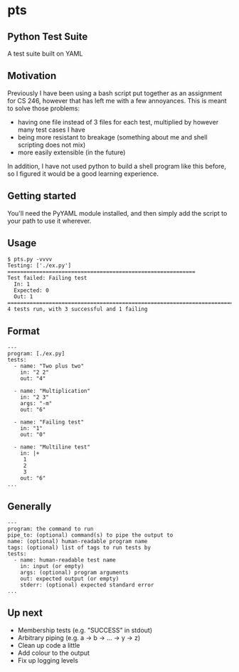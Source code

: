 # pts
## Python Test Suite
A test suite built on YAML

## Motivation
Previously I have been using a bash script put together as an assignment for
CS 246, however that has left me with a few annoyances. This is meant to
solve those problems:

- having one file instead of 3 files for each test, multiplied by however
  many test cases I have
- being more resistant to breakage (something about me and shell scripting
  does not mix)
- more easily extensible (in the future)

In addition, I have not used python to build a shell program like this
before, so I figured it would be a good learning experience.

## Getting started
You'll need the PyYAML module installed, and then simply add the script to
your path to use it wherever.

## Usage
    $ pts.py -vvvv
    Testing: ['./ex.py'] ===========================================================
    Test failed: Failing test
      In: 1
      Expected: 0
      Out: 1
    ================================================================================
    4 tests run, with 3 successful and 1 failing

## Format
    ---
    program: [./ex.py]
    tests:
      - name: "Two plus two"
        in: "2 2"
        out: "4"

      - name: "Multiplication"
        in: "2 3"
        args: "-m"
        out: "6"

      - name: "Failing test"
        in: "1"
        out: "0"

      - name: "Multiline test"
        in: |+
         1
         2
         3
        out: "6"
    ...

## Generally

    ---
    program: the command to run
    pipe_to: (optional) command(s) to pipe the output to
    name: (optional) human-readable program name
    tags: (optional) list of tags to run tests by
    tests:
      - name: human-readable test name
        in: input (or empty)
        args: (optional) program arguments
        out: expected output (or empty)
        stderr: (optional) expected standard error
    ...

## Up next
- Membership tests (e.g. "SUCCESS" in stdout)
- Arbitrary piping (e.g. a -> b -> ... -> y -> z)
- Clean up code a little
- Add colour to the output
- Fix up logging levels

